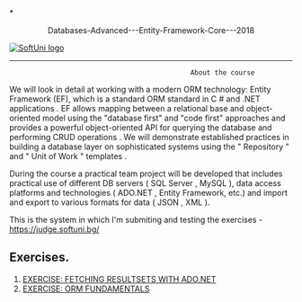 *<p align="center">Databases-Advanced---Entity-Framework-Core---2018<p>
<a href="https://softuni.bg/trainings/1972/databases-advanced-entity-framework-june-2018">  ![SoftUni logo][logo] <a/>

[logo]: http://innovationstarterbox.bg/wp-content/uploads/2016/05/Softuni_logo_trasparent.png "Logo Title Text 2"

---

                                                 About the course

We will look in detail at working with a modern ORM technology: Entity Framework (EF), which is a standard ORM standard in C # and .NET applications . EF allows mapping between a relational base and object-oriented model using the "database first" and "code first" approaches and provides a powerful object-oriented API for querying the database and performing CRUD operations . We will demonstrate established practices in building a database layer on sophisticated systems using the " Repository " and " Unit of Work " templates .

During the course a practical team project will be developed that includes practical use of different DB servers ( SQL Server , MySQL ), data access platforms and technologies ( ADO.NET , Entity Framework, etc.) and import and export to various formats for data ( JSON , XML ).

This is the system in which I'm submiting and testing the exercises - https://judge.softuni.bg/


## Exercises.
1. <a href="https://github.com/Jordan3900/Databases-Advanced---Entity-Framework-Core/tree/master/EXERCISE%20FETCHING%20RESULTSETS%20WITH%20ADO.NET"> EXERCISE: FETCHING RESULTSETS WITH ADO.NET</a> 
2. <a href="https://github.com/Jordan3900/Databases-Advanced---Entity-Framework-Core/tree/master/MiniORM"> EXERCISE: ORM FUNDAMENTALS</a> 
